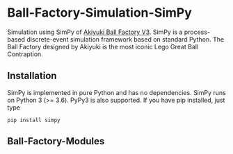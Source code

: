 # Ball-Factory-Simulation-SimPy
Simulation using SimPy of [Akiyuki Ball Factory V3](https://www.youtube.com/watch?v=2kb4L5Y2CX4&t=218s). SimPy is a process-based discrete-event simulation framework based on standard Python. The Ball Factory designed by Akiyuki is the most iconic Lego Great Ball Contraption.


## Installation
SimPy is implemented in pure Python and has no dependencies. SimPy runs on Python 3 (>= 3.6). PyPy3 is also supported. If you have pip installed, just type
```
pip install simpy
```


## Ball-Factory-Modules
